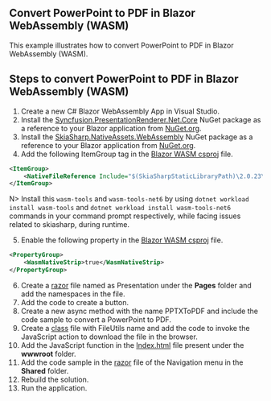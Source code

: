 Convert PowerPoint to PDF in Blazor WebAssembly (WASM)
------------------------------------------------------

This example illustrates how to convert PowerPoint to PDF in Blazor WebAssembly (WASM).

Steps to convert PowerPoint to PDF in Blazor WebAssembly (WASM)
---------------------------------------------------------------

1. Create a new C# Blazor WebAssembly App in Visual Studio.
2. Install the [Syncfusion.PresentationRenderer.Net.Core](https://www.nuget.org/packages/Syncfusion.PresentationRenderer.Net.Core) NuGet package as a reference to your Blazor application from [NuGet.org](https://www.nuget.org/).  
3. Install the [SkiaSharp.NativeAssets.WebAssembly](https://www.nuget.org/packages/SkiaSharp.NativeAssets.WebAssembly) NuGet package as a reference to your Blazor application from [NuGet.org](https://www.nuget.org/).  
4. Add the following ItemGroup tag in the [Blazor WASM csproj](https://github.com/SyncfusionExamples/PowerPoint-Examples/blob/master/PPTX-to-PDF-conversion/Convert-PowerPoint-presentation-to-PDF/Blazor/Client-side-application/Convert-PPTX-to-PDF/Convert-PPTX-to-PDF.csproj) file.

```xml
<ItemGroup>
    <NativeFileReference Include="$(SkiaSharpStaticLibraryPath)\2.0.23\*.a" />
</ItemGroup>
```

N> Install this `wasm-tools` and `wasm-tools-net6` by using `dotnet workload install wasm-tools` and `dotnet workload install wasm-tools-net6` commands in your command prompt respectively, while facing issues related to skiasharp, during runtime.

5. Enable the following property in the [Blazor WASM csproj](https://github.com/SyncfusionExamples/PowerPoint-Examples/blob/master/PPTX-to-PDF-conversion/Convert-PowerPoint-presentation-to-PDF/Blazor/Client-side-application/Convert-PPTX-to-PDF/Convert-PPTX-to-PDF.csproj) file.

```xml
<PropertyGroup>
    <WasmNativeStrip>true</WasmNativeStrip>
</PropertyGroup>
```

6. Create a [razor](https://github.com/SyncfusionExamples/PowerPoint-Examples/blob/master/PPTX-to-PDF-conversion/Convert-PowerPoint-presentation-to-PDF/Blazor/Client-side-application/Convert-PPTX-to-PDF/Pages/DocIO.razor) file named as Presentation under the **Pages** folder and add the namespaces in the file.
7. Add the code to create a button.
8. Create a new async method with the name PPTXToPDF and include the code sample to convert a PowerPoint to PDF.
9. Create a [class](https://github.com/SyncfusionExamples/PowerPoint-Examples/blob/master/PPTX-to-PDF-conversion/Convert-PowerPoint-presentation-to-PDF/Blazor/Client-side-application/Convert-PPTX-to-PDF/FileUtils.cs) file with FileUtils name and add the code to invoke the JavaScript action to download the file in the browser.
10. Add the JavaScript function in the [Index.html](https://github.com/SyncfusionExamples/PowerPoint-Examples/blob/master/PPTX-to-PDF-conversion/Convert-PowerPoint-presentation-to-PDF/Blazor/Client-side-application/Convert-PPTX-to-PDF/wwwroot/index.html) file present under the **wwwroot** folder.
11. Add the code sample in the [razor](https://github.com/SyncfusionExamples/PowerPoint-Examples/blob/master/PPTX-to-PDF-conversion/Convert-PowerPoint-presentation-to-PDF/Blazor/Client-side-application/Convert-PPTX-to-PDF/Shared/NavMenu.razor) file of the Navigation menu in the **Shared** folder.
12. Rebuild the solution.
13. Run the application.
